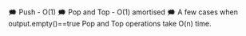 🗯️ Push - O(1)
🗯️ Pop and Top - O(1) amortised
🗯️ A few cases when output.empty()==true Pop and Top operations
take O(n) time.
